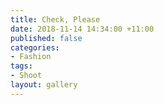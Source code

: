 ```yaml
---
title: Check, Please
date: 2018-11-14 14:34:00 +11:00
published: false
categories:
- Fashion
tags:
- Shoot
layout: gallery
---
```


